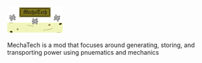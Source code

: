 ![Logo](https://raw.githubusercontent.com/Wargog/MechaTech/master/src/main/resources/assets/mechatech/logo.png)

MechaTech is a mod that focuses around generating, storing, and transporting power using pnuematics and mechanics
